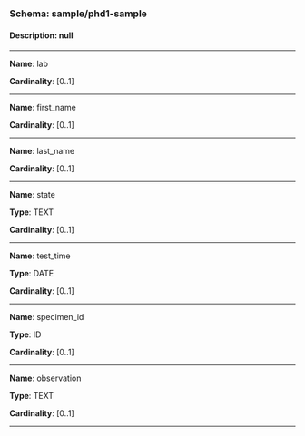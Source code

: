 
### Schema:         sample/phd1-sample
#### Description:   null

---

**Name**: lab

**Cardinality**: [0..1]

---

**Name**: first_name

**Cardinality**: [0..1]

---

**Name**: last_name

**Cardinality**: [0..1]

---

**Name**: state

**Type**: TEXT

**Cardinality**: [0..1]

---

**Name**: test_time

**Type**: DATE

**Cardinality**: [0..1]

---

**Name**: specimen_id

**Type**: ID

**Cardinality**: [0..1]

---

**Name**: observation

**Type**: TEXT

**Cardinality**: [0..1]

---

